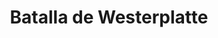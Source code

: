 ﻿---
title: "Batalla de Westerplatte"
permalink: periodes_824.html
layout: periode
dataInici: 1939-09-01
dataFi: 1939-09-07
sidebar: periodes
pares:
  - 823:
    title: "Invasión de Polonia"
    dataInici: "(1939-09-01)"
    dataFi: "(1939-10-06)"

fills:
jocsPrincipals:
  - title: "Some Poles Apart: The Battle of the Westerplatte"
    bggId: 28388
    dataInici: 
    dataFi: 

  - title: "7 Days of Westerplatte"
    bggId: 145103
    dataInici: 
    dataFi: 

jocsEscenaris:
jocsEpoca:
jocsEpocaEscenaris:
---
